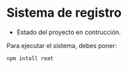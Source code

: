 <h1> Sistema de registro</h1>

* Estado del proyecto en contrucción.

Para ejecutar el sistema, debes poner:

```npm intall reat```
